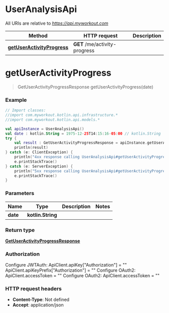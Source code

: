 # UserAnalysisApi

All URIs are relative to *https://api.myworkout.com*

Method | HTTP request | Description
------------- | ------------- | -------------
[**getUserActivityProgress**](UserAnalysisApi.md#getUserActivityProgress) | **GET** /me/activity-progress | 


<a name="getUserActivityProgress"></a>
# **getUserActivityProgress**
> GetUserActivityProgressResponse getUserActivityProgress(date)



### Example
```kotlin
// Import classes:
//import com.myworkout.kotlin.api.infrastructure.*
//import com.myworkout.kotlin.api.models.*

val apiInstance = UserAnalysisApi()
val date : kotlin.String = 1975-12-25T14:15:16-05:00 // kotlin.String | 
try {
    val result : GetUserActivityProgressResponse = apiInstance.getUserActivityProgress(date)
    println(result)
} catch (e: ClientException) {
    println("4xx response calling UserAnalysisApi#getUserActivityProgress")
    e.printStackTrace()
} catch (e: ServerException) {
    println("5xx response calling UserAnalysisApi#getUserActivityProgress")
    e.printStackTrace()
}
```

### Parameters

Name | Type | Description  | Notes
------------- | ------------- | ------------- | -------------
 **date** | **kotlin.String**|  |

### Return type

[**GetUserActivityProgressResponse**](GetUserActivityProgressResponse.md)

### Authorization


Configure JWTAuth:
    ApiClient.apiKey["Authorization"] = ""
    ApiClient.apiKeyPrefix["Authorization"] = ""
Configure OAuth2:
    ApiClient.accessToken = ""
Configure OAuth2:
    ApiClient.accessToken = ""

### HTTP request headers

 - **Content-Type**: Not defined
 - **Accept**: application/json

